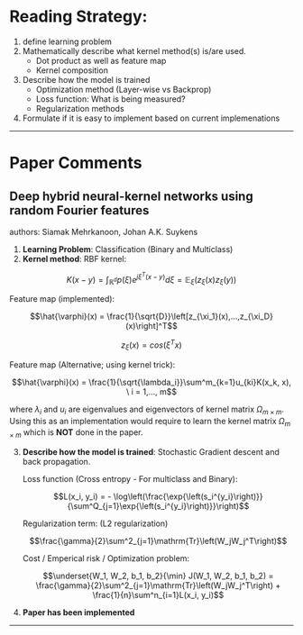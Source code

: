 # Reading Strategy:

1. define learning problem
2. Mathematically describe what kernel method(s) is/are used.
   - Dot product as well as feature map
   - Kernel composition
3. Describe how the model is trained
   - Optimization method (Layer-wise vs Backprop)
   - Loss function: What is being measured?
   - Regularization methods
4. Formulate if it is easy to implement based on current implemenations

-------------------------------------

# Paper Comments

## Deep hybrid neural-kernel networks using random Fourier features
authors: Siamak Mehrkanoon, Johan A.K. Suykens

1. **Learning Problem**: Classification (Binary and Multiclass)
2. **Kernel method**: RBF kernel:

```math
K(x-y) = \int_{\mathbb{R}^d} p(\xi)e^{j\xi^T(x-y)}d\xi = \mathbb{E}_{\xi} (z_{\xi}(x)z_{\xi}(y))
```
   Feature map (implemented):

```math
\hat{\varphi}(x) = \frac{1}{\sqrt{D}}\left[z_{\xi_1}(x),...,z_{\xi_D}(x)\right]^T
```
```math
z_{\xi}(x) = cos(\xi^T x)
   ```

   Feature map (Alternative; using kernel trick):
```math
\hat{\varphi}(x) = \frac{1}{\sqrt{\lambda_i}}\sum^m_{k=1}u_{ki}K(x_k, x), \ i = 1,..., m
```
   where $\lambda_i$ and $u_i$ are eigenvalues and eigenvectors of kernel matrix $\Omega_{m\times m}$. Using this as an implementation would require to learn the kernel matrix $\Omega_{m \times m}$ which is **NOT** done in the paper.

3. **Describe how the model is trained**: Stochastic Gradient descent and back propagation.

   Loss function (Cross entropy - For multiclass and Binary):
   ```math
   L(x_i, y_i) = - \log\left(\frac{\exp{\left(s_i^{y_i}\right)}}{\sum^Q_{j=1}\exp{\left(s_i^{y_i}\right)}}\right)
   ```

   Regularization term: (L2 regularization)
   ```math
   \frac{\gamma}{2}\sum^2_{j=1}\mathrm{Tr}\left(W_jW_j^T\right)
   ```

   Cost / Emperical risk / Optimization problem:
   ```math
   \underset{W_1, W_2, b_1, b_2}{\min} J(W_1, W_2, b_1, b_2) = \frac{\gamma}{2}\sum^2_{j=1}\mathrm{Tr}\left(W_jW_j^T\right) + \frac{1}{n}\sum^n_{i=1}L(x_i, y_i)
   ```

4. **Paper has been implemented**

------------------------------------



